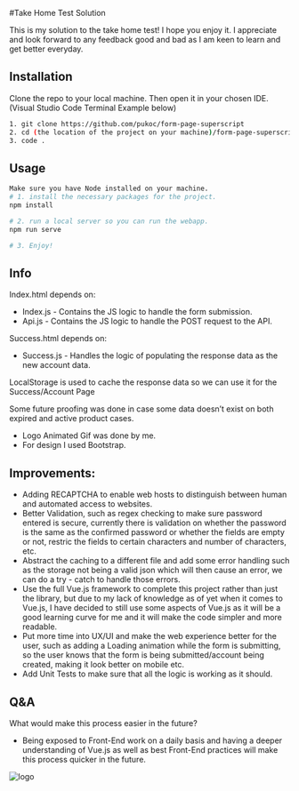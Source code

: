 #Take Home Test Solution

This is my solution to the take home test! I hope you enjoy it. I appreciate and look forward to any feedback good and bad as I am keen to learn and get better everyday.

## Installation

Clone the repo to your local machine.
Then open it in your chosen IDE. (Visual Studio Code Terminal Example below)

```bash
1. git clone https://github.com/pukoc/form-page-superscript
2. cd (the location of the project on your machine)/form-page-superscript
3. code .

```

## Usage

```bash
Make sure you have Node installed on your machine.
# 1. install the necessary packages for the project.
npm install

# 2. run a local server so you can run the webapp.
npm run serve

# 3. Enjoy!
```

## Info

Index.html depends on: 
- Index.js - Contains the JS logic to handle the form submission.
- Api.js - Contains the JS logic to handle the POST request to the API.

Success.html depends on: 
- Success.js - Handles the logic of populating the response data as the new account data.

LocalStorage is used to cache the response data so we can use it for the Success/Account Page

Some future proofing was done in case some data doesn’t exist on both expired and active product cases.

- Logo Animated Gif was done by me.
- For design I used Bootstrap.

## Improvements:

- Adding RECAPTCHA to enable web hosts to distinguish between human and automated access to websites.
- Better Validation, such as regex checking to make sure password entered is secure, currently there is validation on whether the password is the same as the confirmed password or whether the fields are empty or not, restric the fields to certain characters and number of characters, etc.
- Abstract the caching to a different file and add some error handling such as the storage not being a valid json which will then cause an error, we can do a try - catch to handle those errors.
- Use the full Vue.js framework to complete this project rather than just the library, but due to my lack of knowledge as of yet when it comes to Vue.js, I have decided to still use some aspects of Vue.js as it will be a good learning curve for me and it will make the code simpler and more readable.
- Put more time into UX/UI and make the web experience better for the user, such as adding a Loading animation while the form is submitting, so the user knows that the form is being submitted/account being created, making it look better on mobile etc.
- Add Unit Tests to make sure that all the logic is working as it should.

## Q&A

What would make this process easier in the future?
- Being exposed to Front-End work on a daily basis and having a deeper understanding of Vue.js as well as best Front-End practices will make this process quicker in the future.

![logo](https://user-images.githubusercontent.com/34858839/214443489-6c4452b8-f91e-4d5f-8092-d39e29fd4942.png)
